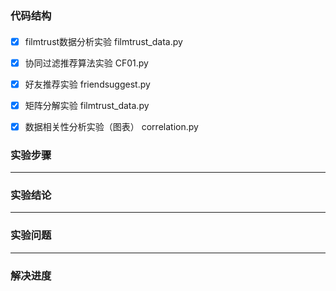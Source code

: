### 代码结构
#### 
- [x] filmtrust数据分析实验  filmtrust_data.py
- [x] 协同过滤推荐算法实验 CF01.py
- [x] 好友推荐实验  friendsuggest.py
- [x] 矩阵分解实验  filmtrust_data.py
- [x] 数据相关性分析实验（图表）  correlation.py



### 实验步骤



---

### 实验结论

---
### 实验问题

---

### 解决进度

